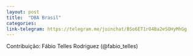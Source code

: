 ```yaml
---
layout: post
title:  "DBA Brasil"
categories: 
link-telegram: https://telegram.me/joinchat/BSo6ET1rO4Ba2eSOHyMhGg
---
```

Contribuição: Fábio Telles Rodriguez (@fabio_telles)


